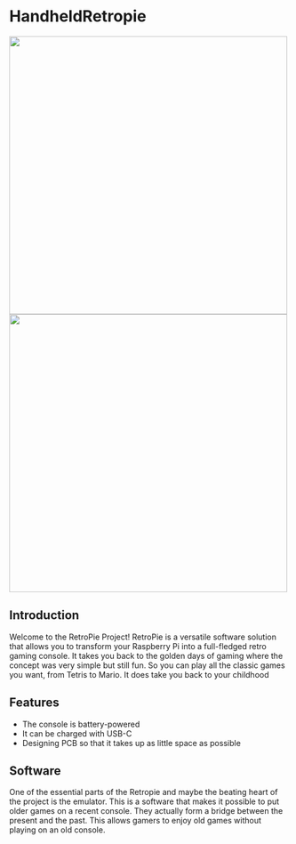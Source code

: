 # HandheldRetropie
<img src="https://github.com/vives-project-xp/HandheldRetropie/assets/113902824/48aa0142-ecd1-4de3-a172-c52fbe51333d" width= "500"/>

<img src="https://github.com/vives-project-xp/HandheldRetropie/assets/113902824/c3d0e3a4-2eeb-40a0-a56e-c8859b5e5226" width="500" />


## Introduction
Welcome to the RetroPie Project! RetroPie is a versatile software solution that allows you to transform your Raspberry Pi into a full-fledged retro gaming console. It takes you back to the golden days of gaming where the concept was very simple but still fun. So you can play all the classic games you want, from Tetris to Mario. It does take you back to your childhood

## Features

- The console is battery-powered
- It can be charged with USB-C
- Designing PCB so that it takes up as little space as possible


## Software
One of the essential parts of the Retropie and maybe the beating heart of the project is the emulator. This is a software that makes it possible to put older games on a recent console. They actually form a bridge between the present and the past. This allows gamers to enjoy old games without playing on an old console.
